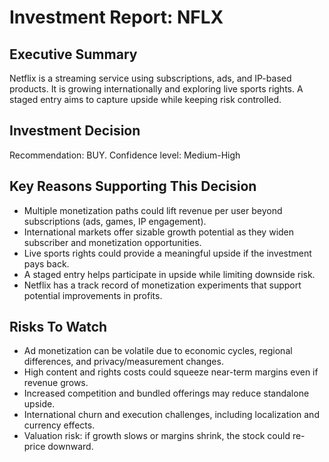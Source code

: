 # Investment Report: NFLX
## Executive Summary
Netflix is a streaming service using subscriptions, ads, and IP-based products. It is growing internationally and exploring live sports rights. A staged entry aims to capture upside while keeping risk controlled.

## Investment Decision
Recommendation: BUY. Confidence level: Medium-High

## Key Reasons Supporting This Decision
- Multiple monetization paths could lift revenue per user beyond subscriptions (ads, games, IP engagement).
- International markets offer sizable growth potential as they widen subscriber and monetization opportunities.
- Live sports rights could provide a meaningful upside if the investment pays back.
- A staged entry helps participate in upside while limiting downside risk.
- Netflix has a track record of monetization experiments that support potential improvements in profits.

## Risks To Watch
- Ad monetization can be volatile due to economic cycles, regional differences, and privacy/measurement changes.
- High content and rights costs could squeeze near-term margins even if revenue grows.
- Increased competition and bundled offerings may reduce standalone upside.
- International churn and execution challenges, including localization and currency effects.
- Valuation risk: if growth slows or margins shrink, the stock could re-price downward.